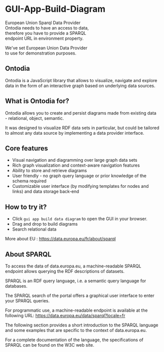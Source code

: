 # GUI-App-Build-Diagram

European Union Sparql Data Provider   
Ontodia needs to have an access to data,  
therefore you have to provide a SPARQL  
endpoint URL in environment property.   

We've set European Union Data Provider   
to use for demonstration purposes. 

## Ontodia

Ontodia is a JavaScript library that allows to visualize, navigate and explore data in the form of an interactive graph based on underlying data sources.

## What is Ontodia for?

Ontodia allows you to create and persist diagrams made from existing data - relational, object, semantic.

It was designed to visualize RDF data sets in particular, but could be tailored to almost any data source by implementing a data provider interface.  

## Core features

- Visual navigation and diagramming over large graph data sets
- Rich graph visualization and context-aware navigation features 
- Ability to store and retrieve diagrams
- User friendly - no graph query language or prior knowledge of the schema required
- Customizable user interface (by modifying templates for nodes and links) and data storage back-end

## How to try it?

- Click `gui app build data diagram` to open the GUI in your browser.   
- Drag and drop to build diagrams
- Search relational data 

More about EU : https://data.europa.eu/fr/about/sparql

## About SPARQL

To access the data of data.europa.eu, a machine-readable SPARQL endpoint allows querying the RDF descriptions of datasets.  

SPARQL is an RDF query language, i.e. a semantic query language for databases.  

The SPARQL search of the portal offers a graphical user interface to enter your SPARQL queries.  

For programmatic use, a machine-readable endpoint is available at the following URL: https://data.europa.eu/data/sparql?locale=fr   

The following section provides a short introduction to the SPARQL language and some examples that are specific to the context of data.europa.eu.   

For a complete documentation of the language, the specifications of SPARQL can be found on the W3C web site.